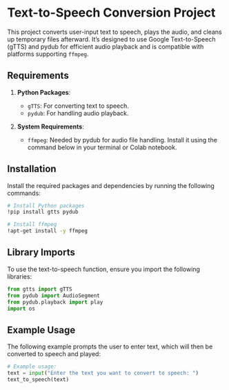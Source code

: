# Text-to-Speech Conversion Project

This project converts user-input text to speech, plays the audio, and cleans up temporary files afterward. It’s designed to use Google Text-to-Speech (gTTS) and pydub for efficient audio playback and is compatible with platforms supporting `ffmpeg`.

## Requirements

1. **Python Packages**:
   - `gTTS`: For converting text to speech.
   - `pydub`: For handling audio playback.

2. **System Requirements**:
   - `ffmpeg`: Needed by pydub for audio file handling. Install it using the command below in your terminal or Colab notebook.

## Installation

Install the required packages and dependencies by running the following commands:

```bash
# Install Python packages
!pip install gtts pydub

# Install ffmpeg
!apt-get install -y ffmpeg
```

## Library Imports

To use the text-to-speech function, ensure you import the following libraries:

```python
from gtts import gTTS
from pydub import AudioSegment
from pydub.playback import play
import os
```
## Example Usage

The following example prompts the user to enter text, which will then be converted to speech and played:

```python
# Example usage:
text = input("Enter the text you want to convert to speech: ")
text_to_speech(text)
```
